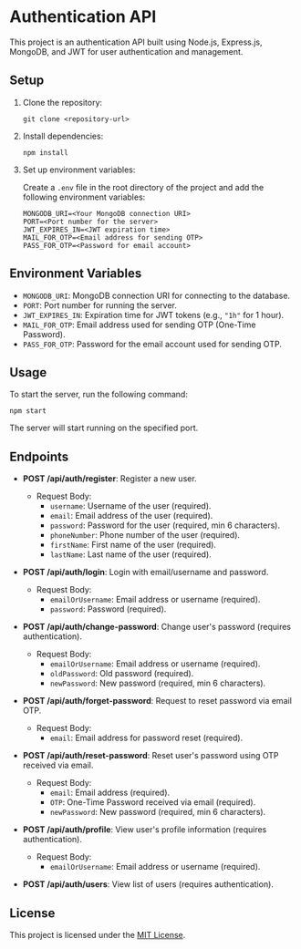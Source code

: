 # Authentication API

This project is an authentication API built using Node.js, Express.js, MongoDB, and JWT for user authentication and management.

## Setup

1. Clone the repository:

    ```
    git clone <repository-url>
    ```

2. Install dependencies:

    ```
    npm install
    ```

3. Set up environment variables:

    Create a `.env` file in the root directory of the project and add the following environment variables:

    ```
    MONGODB_URI=<Your MongoDB connection URI>
    PORT=<Port number for the server>
    JWT_EXPIRES_IN=<JWT expiration time>
    MAIL_FOR_OTP=<Email address for sending OTP>
    PASS_FOR_OTP=<Password for email account>
    ```

## Environment Variables

- `MONGODB_URI`: MongoDB connection URI for connecting to the database.
- `PORT`: Port number for running the server.
- `JWT_EXPIRES_IN`: Expiration time for JWT tokens (e.g., `"1h"` for 1 hour).
- `MAIL_FOR_OTP`: Email address used for sending OTP (One-Time Password).
- `PASS_FOR_OTP`: Password for the email account used for sending OTP.

## Usage

To start the server, run the following command:

    
    npm start
    


The server will start running on the specified port.

## Endpoints

- **POST /api/auth/register**: Register a new user.
  - Request Body:
    - `username`: Username of the user (required).
    - `email`: Email address of the user (required).
    - `password`: Password for the user (required, min 6 characters).
    - `phoneNumber`: Phone number of the user (required).
    - `firstName`: First name of the user (required).
    - `lastName`: Last name of the user (required).

- **POST /api/auth/login**: Login with email/username and password.
  - Request Body:
    - `emailOrUsername`: Email address or username (required).
    - `password`: Password (required).

- **POST /api/auth/change-password**: Change user's password (requires authentication).
  - Request Body:
    - `emailOrUsername`: Email address or username (required).
    - `oldPassword`: Old password (required).
    - `newPassword`: New password (required, min 6 characters).

- **POST /api/auth/forget-password**: Request to reset password via email OTP.
  - Request Body:
    - `email`: Email address for password reset (required).

- **POST /api/auth/reset-password**: Reset user's password using OTP received via email.
  - Request Body:
    - `email`: Email address (required).
    - `OTP`: One-Time Password received via email (required).
    - `newPassword`: New password (required, min 6 characters).

- **POST /api/auth/profile**: View user's profile information (requires authentication).
  - Request Body:
    - `emailOrUsername`: Email address or username (required).

- **POST /api/auth/users**: View list of users (requires authentication).

## License

This project is licensed under the [MIT License](LICENSE).
